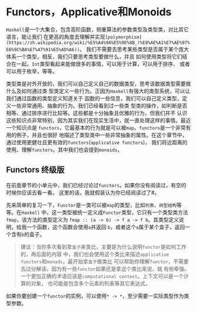 # Functors，Applicative和Monoids

`Haskell`是一个大集合，包含高阶函数，侧重算法的参数类型及类型类，对比其它语言，能让我们
在更高的角度去理解并实现`[polymorphism](https://zh.wikipedia.org/wiki/%E5%A4%9A%E5%9E%8B_(%E8%AE%A1%E7%AE%97%E6%9C%BA%E7%A7%91%E5%AD%A6))`。
我们不需要去思考某些类型是否属于某个庞大体系一个类型，相反，我们只要思考类型要做什么，并且
如何使用类型将它们结合在一起。`Int`类型看起来能做很多的事情，可以用于计算，可以用于排序、
或者可以用于枚举，等等。

类型类是对外开放的，我们可以自己定义自己的数据类型，思考该数据类型需要做什么及如何通过类
型类定义一些行为。正因为`Haskell`有强大的类型系统，可以让我们通过函数的类型定义知道关于
函数的一些信息，我们可以自己定义类型，定义一些非常通用、抽象的行为。我们已经看到过一些类
型类的操作，如判断是否相等、通过排序进行比较等。这些都是十分抽象且优雅的行为，但我们并不
认识这些知识点非常特别，因为其实我们在现实生活中，就一直处理这样的事情。最近一个知识点是
`functors`，它最基本的行为就是可以被`map`。`functors`是一个非常有用的例子，并且也很好
地描述了类型类中一些非常抽象的属性。在这个章节中，通过使用更健壮且更有效的`functors`(`applicative functors`)，
我们将近距离的使用、理解`functors`。其中我们也会提到`monoids`，

## Functors 终级版

在前面章节的小单元中，我们已经讨论过`functors`。如果你没有阅读过，有空的时候你应该去看一看。
这里的话，我就假装认为你已经阅读过了#。

先来简单的复习一下，`Functor`是一类可以被`map`的类型，比如`列表`、`树型结构`等等。在`Haskell`
中，这一类型被统一定义成`Functor`类型，它只有一个类型类方法`fmap`，该方法的类型定义为
`fmap :: (a -> b) -> f a -> f b`。其类型定义说明，给我一个函数，这个函数会使用`a`并返回
`b`，或者这个`a`属于某个盒子，返回一个含有`b`的盒子。

> 建议：当你多次看到拿`盒子`来类比，主要是为什么说明`functor`是如何工作的，再后面的内容
中，我们也会使用这个类比来描述`applicative functors`和`monads`，最开始拿`盒子`做类比
可以帮助你理解`functor`，不需要去过分解读。因为有一些`functor`如果还是拿这个类比来说，就
有些牵强。一个更加正确的术语应该是`computational context`。上下文可以是一个计算的对象，
也可能是包含多个元素的列表等其它表达式。

如果你要创建一个`functor`的实例，可以使用`* -> *`，至少需要一实际类型作为类型参数。
